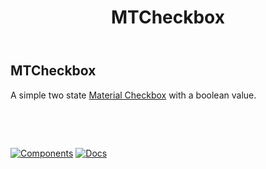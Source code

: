 ﻿---
uid: C.MTCheckbox
title: MTCheckbox
---
## MTCheckbox

A simple two state [Material Checkbox](https://material.io/develop/web/components/input-controls/checkboxes/) with a boolean value.

&nbsp;

&nbsp;

[![Components](https://img.shields.io/static/v1?label=Components&message=Core&color=blue)](xref:A.CoreComponents)
[![Docs](https://img.shields.io/static/v1?label=API%20Documentation&message=MTCheckbox&color=brightgreen)](xref:BlazorMdc.MTCheckbox)